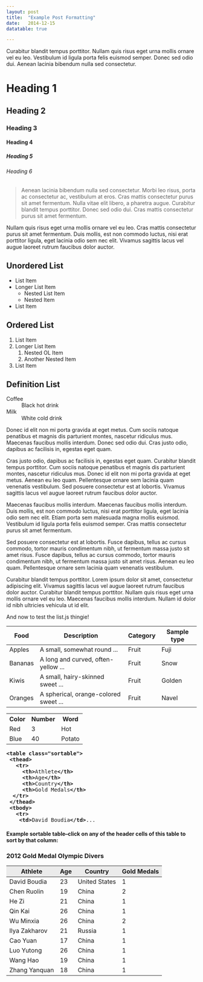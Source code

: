 ```yaml
---
layout: post
title:  "Example Post Formatting"
date:   2014-12-15
datatable: true

---
```


<p class="intro"><span class="dropcap">C</span>urabitur blandit tempus porttitor. Nullam quis risus eget urna mollis ornare vel eu leo. Vestibulum id ligula porta felis euismod semper. Donec sed odio dui. Aenean lacinia bibendum nulla sed consectetur.</p>

# Heading 1

## Heading 2

### Heading 3

#### Heading 4

##### Heading 5

###### Heading 6

<blockquote>Aenean lacinia bibendum nulla sed consectetur. Morbi leo risus, porta ac consectetur ac, vestibulum at eros. Cras mattis consectetur purus sit amet fermentum. Nulla vitae elit libero, a pharetra augue. Curabitur blandit tempus porttitor. Donec sed odio dui. Cras mattis consectetur purus sit amet fermentum.</blockquote>

Nullam quis risus eget urna mollis ornare vel eu leo. Cras mattis consectetur purus sit amet fermentum. Duis mollis, est non commodo luctus, nisi erat porttitor ligula, eget lacinia odio sem nec elit. Vivamus sagittis lacus vel augue laoreet rutrum faucibus dolor auctor.

## Unordered List
* List Item
* Longer List Item
  * Nested List Item
  * Nested Item
* List Item

## Ordered List
1. List Item
2. Longer List Item
    1. Nested OL Item
    2. Another Nested Item
3. List Item

## Definition List
<dl>
  <dt>Coffee</dt>
  <dd>Black hot drink</dd>
  <dt>Milk</dt>
  <dd>White cold drink</dd>
</dl>

Donec id elit non mi porta gravida at eget metus. Cum sociis natoque penatibus et magnis dis parturient montes, nascetur ridiculus mus. Maecenas faucibus mollis interdum. Donec sed odio dui. Cras justo odio, dapibus ac facilisis in, egestas eget quam.

Cras justo odio, dapibus ac facilisis in, egestas eget quam. Curabitur blandit tempus porttitor. Cum sociis natoque penatibus et magnis dis parturient montes, nascetur ridiculus mus. Donec id elit non mi porta gravida at eget metus. Aenean eu leo quam. Pellentesque ornare sem lacinia quam venenatis vestibulum. Sed posuere consectetur est at lobortis. Vivamus sagittis lacus vel augue laoreet rutrum faucibus dolor auctor.

Maecenas faucibus mollis interdum. Maecenas faucibus mollis interdum. Duis mollis, est non commodo luctus, nisi erat porttitor ligula, eget lacinia odio sem nec elit. Etiam porta sem malesuada magna mollis euismod. Vestibulum id ligula porta felis euismod semper. Cras mattis consectetur purus sit amet fermentum.

Sed posuere consectetur est at lobortis. Fusce dapibus, tellus ac cursus commodo, tortor mauris condimentum nibh, ut fermentum massa justo sit amet risus. Fusce dapibus, tellus ac cursus commodo, tortor mauris condimentum nibh, ut fermentum massa justo sit amet risus. Aenean eu leo quam. Pellentesque ornare sem lacinia quam venenatis vestibulum.

Curabitur blandit tempus porttitor. Lorem ipsum dolor sit amet, consectetur adipiscing elit. Vivamus sagittis lacus vel augue laoreet rutrum faucibus dolor auctor. Curabitur blandit tempus porttitor. Nullam quis risus eget urna mollis ornare vel eu leo. Maecenas faucibus mollis interdum. Nullam id dolor id nibh ultricies vehicula ut id elit.

And now to test the list.js thingie!

<div class="datatable-begin"></div>

Food    | Description                           | Category | Sample type
------- | ------------------------------------- | -------- | -----------
Apples  | A small, somewhat round ...           | Fruit    | Fuji
Bananas | A long and curved, often-yellow ...   | Fruit    | Snow
Kiwis   | A small, hairy-skinned sweet ...      | Fruit    | Golden
Oranges | A spherical, orange-colored sweet ... | Fruit    | Navel

<div class="datatable-end"></div>

<style type="text/css">
.tg  {border-collapse:collapse;border-spacing:0;}
.tg td{font-family:Arial, sans-serif;font-size:14px;padding:10px 5px;border-style:solid;border-width:1px;overflow:hidden;word-break:normal;}
.tg th{font-family:Arial, sans-serif;font-size:14px;font-weight:normal;padding:10px 5px;border-style:solid;border-width:1px;overflow:hidden;word-break:normal;}
.tg .tg-yw4l{vertical-align:top}
</style>
<table class="sortable">
  <tr>
    <th class="tg-yw4l">Color</th>
    <th class="tg-yw4l">Number</th>
    <th class="tg-yw4l">Word</th>
  </tr>
  <tr>
    <td class="tg-yw4l">Red</td>
    <td class="tg-yw4l">3</td>
    <td class="tg-yw4l">Hot</td>
  </tr>
  <tr>
    <td class="tg-yw4l">Blue</td>
    <td class="tg-yw4l">40</td>
    <td class="tg-yw4l">Potato</td>
  </tr>
</table>

<pre><strong>&lt;table class="sortable"&gt;</strong>
<strong> &lt;thead&gt;</strong>
<strong>   &lt;tr&gt;</strong>
<strong>     &lt;th&gt;</strong>Athlete<strong>&lt;/th&gt;</strong>
<strong>     &lt;th&gt;</strong>Age<strong>&lt;/th&gt;</strong>
<strong>     &lt;th&gt;</strong>Country<strong>&lt;/th&gt;</strong>
<strong>     &lt;th&gt;</strong>Gold Medals<strong>&lt;/th&gt;</strong>
<strong>  &lt;/tr&gt;</strong>
<strong> &lt;/thead&gt;</strong>
<strong> &lt;tbody&gt;</strong>
<strong>   &lt;tr&gt;</strong>
<strong>    &lt;td&gt;</strong>David Boudia<strong>&lt;/td&gt;</strong>...</pre>
<h4><a name="example-sortable"></a>Example sortable table&#8211;click on any of the header cells of this table to sort by that column:</h4>
<h3>2012 Gold Medal Olympic Divers</h3>
<table class="sortable">
<thead>
<tr style="background-color: #ebebeb;">
<th>Athlete</th>
<th>Age</th>
<th>Country</th>
<th>Gold Medals</th>
</tr>
</thead>
<tbody>
<tr>
<td>David Boudia</td>
<td>23</td>
<td>United States</td>
<td>1</td>
</tr>
<tr>
<td>Chen Ruolin</td>
<td>19</td>
<td>China</td>
<td>2</td>
</tr>
<tr>
<td>He Zi</td>
<td>21</td>
<td>China</td>
<td>1</td>
</tr>
<tr>
<td>Qin Kai</td>
<td>26</td>
<td>China</td>
<td>1</td>
</tr>
<tr>
<td>Wu Minxia</td>
<td>26</td>
<td>China</td>
<td>2</td>
</tr>
<tr>
<td>Ilya Zakharov</td>
<td>21</td>
<td>Russia</td>
<td>1</td>
</tr>
<tr>
<td>Cao Yuan</td>
<td>17</td>
<td>China</td>
<td>1</td>
</tr>
<tr>
<td>Luo Yutong</td>
<td>26</td>
<td>China</td>
<td>1</td>
</tr>
<tr>
<td>Wang Hao</td>
<td>19</td>
<td>China</td>
<td>1</td>
</tr>
<tr>
<td>Zhang Yanquan</td>
<td>18</td>
<td>China</td>
<td>1</td>
</tr>
</tbody>
</table>
